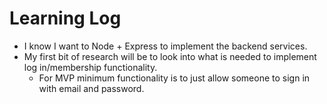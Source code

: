 # Learning Log

- I know I want to Node + Express to implement the backend services.
- My first bit of research will be to look into what is needed to implement log in/membership functionality.
  - For MVP minimum functionality is to just allow someone to sign in with email and password.
